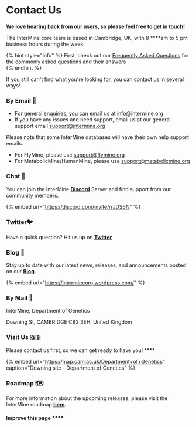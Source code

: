 # Contact Us

**We love hearing back from our users, so please feel free to get in touch!** 

The InterMine core team is based in Cambridge, UK, with 8 ****am to 5 pm business hours during the week. 

{% hint style="info" %}
First, check out our [Frequently Asked Questions](questions-faqs.md) for the commonly asked questions and their answers  
{% endhint %}

If you still can't find what you're looking for, you can contact us in several ways!

### By Email 📧 

* For general enquiries, you can email us at [info@intermine.org](mailto:info%40intermine.org)
* If you have any issues and need support, email us at our general support email [support@intermine.org](mailto:support%40intermine.org)

Please note that some InterMine databases will have their own help support emails. 

* For FlyMine, please use [support@flymine.org](mailto:support%40flymine.org)
* For MetabolicMine/HumanMine, please use [support@metabolicmine.org](mailto:support%40metabolicmine.org) 

### Chat 💬 

You can join the InterMine [**Discord**](http://chat.intermine.org) Server and find support from our community members. 

{% embed url="https://discord.com/invite/rrJDS6N" %}

### Twitter🐦 

Have a quick question? Hit us up on [**Twitter**](https://twitter.com/intermineorg)

### Blog 📝 

Stay up to date with our latest news, releases, and announcements posted on our [**Blog**](https://intermineorg.wordpress.com/)**.**

{% embed url="https://intermineorg.wordpress.com/" %}

### By Mail 📮 

InterMine, Department of Genetics

Downing St, CAMBRIDGE CB2 3EH, United Kingdom

### Visit Us 🇬🇧 

Please contact us first, so we can get ready to have you! ****

{% embed url="https://map.cam.ac.uk/Department+of+Genetics" caption="Downing site - Department of Genetics" %}

### Roadmap 🗺 

For more information about the upcoming releases, please visit the InterMine roadmap [**here**](https://github.com/intermine/bluegenes/projects/5)**.**

#### Improve this page **** 

